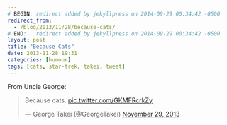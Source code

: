 ```yaml
---
# BEGIN: redirect added by jekyllpress on 2014-09-29 00:34:42 -0500
redirect_from:
  - /blog/2013/11/28/because-cats/
# END:   redirect added by jekyllpress on 2014-09-29 00:34:42 -0500
layout: post
title: "Because Cats"
date: 2013-11-28 19:31
categories: [humour]
tags: [cats, star-trek, takei, tweet]
---
```


From Uncle George:


<blockquote class="twitter-tweet" lang="en"><p>Because cats. <a href="http://t.co/GKMFRcrkZy">pic.twitter.com/GKMFRcrkZy</a></p>&mdash; George Takei (@GeorgeTakei) <a href="https://twitter.com/GeorgeTakei/statuses/406220689256230912">November 29, 2013</a></blockquote>
<script async src="//platform.twitter.com/widgets.js"
charset="utf-8"></script>
